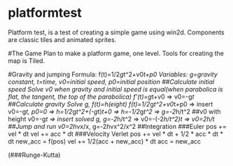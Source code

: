 # platformtest

Platform test, is a test of creating a simple game using win2d. Components are classic tiles and animated sprites.

#The Game
Plan to make a platform game, one level. Tools for creating the map is Tiled.

#Gravity and jumping
Formula: f(t)=1/2*g*t^2+v0*t+p0
Variables: g=gravity constant, t=time, v0=initial speed, p0=initial position
##Calculate initial speed
Solve v0 when gravity and initial speed is equal(when parabolica is flat, the tangent, the top of the parabolica)
f'(t)=g*t+v0 => v0=-g*t
##Calculate gravity
Solve g, f(t)=h(eight)
f(t)=1/2*g*t^2+v0*t+p0 => insert v0=-g*t, p0=0 => h=1/2*g*t^2+(-g*t)*t+0 => h=-1/2*g*t^2 => g=-2*h/t^2
##v0 with height
v0=-g*t => insert solved g, g=-2*h/t^2 => v0=-(-2*h/t^2)*t => v0=2h/t
##Jump and run
v0=2*h*vx/x, g=-2*h*vx^2/x^2
##Integration
###Euler
pos += vel * dt
vel += acc * dt
###Velocity Verlet
pos += vel * dt + 1/2 * acc * dt * dt
new_acc = f(pos)
vel += 1/2(acc + new_acc) * dt
acc = new_acc

(###Runge-Kutta)